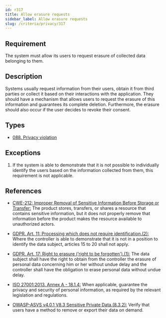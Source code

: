 ```yaml
---
id: r317
title: Allow erasure requests
sidebar_label: Allow erasure requests
slug: /criteria/privacy/317
---
```


## Requirement

The system must allow its users
to request erasure of collected data belonging to them.

## Description

Systems usually request information from their users,
obtain it from third parties
or collect it based on their interactions with the application.
They should have a mechanism that allows users to request the erasure of this
information and guarantees its complete deletion.
Furthermore, the erasure should also occur if the user decides to revoke their
consent.

## Types

- [088. Privacy violation](/types/088)

## Exceptions

1. If the system is able to demonstrate that it is not possible to individually
identify the users based on the information collected from them,
this requirement is not applicable.

## References

- [CWE-212: Improper Removal of Sensitive Information Before Storage or Transfer:](https://cwe.mitre.org/data/definitions/212.html)
The product stores, transfers, or shares a resource that contains sensitive
information,
but it does not properly remove that information before the product makes the
resource available to unauthorized actors.

- [GDPR. Art. 11: Processing which does not require identification.(2):](https://gdpr-info.eu/art-11-gdpr/)
Where the controller is able to demonstrate that it is not in a position to
identify the data subject,
articles 15 to 20 shall not apply.

- [GDPR. Art. 17: Right to erasure (‘right to be forgotten').(1):](https://gdpr-info.eu/art-17-gdpr/)
The data subject shall have the right to obtain from the controller the erasure
of personal data concerning him or her without undue delay and the controller
shall have the obligation to erase personal data without undue delay.

- [ISO 27001:2013. Annex A - 18.1.4:](https://www.iso.org/obp/ui/#iso:std:54534:en)
When applicable, guarantee the privacy and security of personal information,
as required by the relevant legislation and regulations.

- [OWASP-ASVS v4.0.1 V8.3 Sensitive Private Data.(8.3.2):](https://owasp.org/www-project-application-security-verification-standard/)
Verify that users have a method to remove or export their data on demand.
